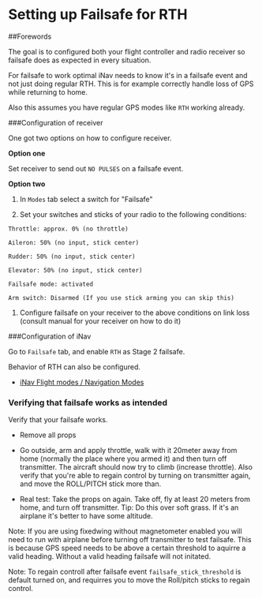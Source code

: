 # Setting up Failsafe for RTH

##Forewords

The goal is to configured both your flight controller and radio receiver so failsafe does as expected in every situation.

For failsafe to work optimal iNav needs to know it's in a failsafe event and not just doing regular RTH. This is for example correctly handle loss of GPS while returning to home.

Also this assumes you have regular GPS modes like `RTH` working already.

###Configuration of receiver

One got two options on how to configure receiver.

**Option one**

Set receiver to send out `NO PULSES` on a failsafe event.

**Option two**

1. In `Modes` tab select a switch for "Failsafe"

1. Set your switches and sticks of your radio to the following conditions:  

 `Throttle: approx. 0% (no throttle)`  

 `Aileron: 50% (no input, stick center)`  

 `Rudder: 50% (no input, stick center)`  

 `Elevator: 50% (no input, stick center)`  

 `Failsafe mode: activated`  

 `Arm switch: Disarmed (If you use stick arming you can skip this)`  

1. Configure failsafe on your receiver to the above conditions on link loss (consult manual for your receiver on how to do it)

###Configuration of iNav

Go to `Failsafe` tab, and enable `RTH` as Stage 2 failsafe.

Behavior of RTH can also be configured.
 - [iNav Flight modes / Navigation Modes](/iNavFlight/inav/wiki/Navigation-modes#rth-altitude-control-modes)

### Verifying that failsafe works as intended

Verify that your failsafe works.

* Remove all props  

* Go outside, arm and apply throttle, walk with it 20meter away from home (normally the place where you armed it) and then turn off transmitter. The aircraft should now try to climb (increase throttle). Also verify that you're able to regain control by turning on transmitter again, and move the ROLL/PITCH stick more than.  

* Real test: Take the props on again. Take off, fly at least 20 meters from home, and turn off transmitter. Tip: Do this over soft grass. If it's an airplane it's better to have some altitude.  

Note: If you are using fixedwing without magnetometer enabled you will need to run with airplane before turning off transmitter to test failsafe. This is because GPS speed needs to be above a certain threshold to aquirre a valid heading. Without a valid heading failsafe will not initated.

Note: To regain controll after failsafe event `failsafe_stick_threshold` is default turned on, and requirres you to move the Roll/pitch sticks to regain control.  
